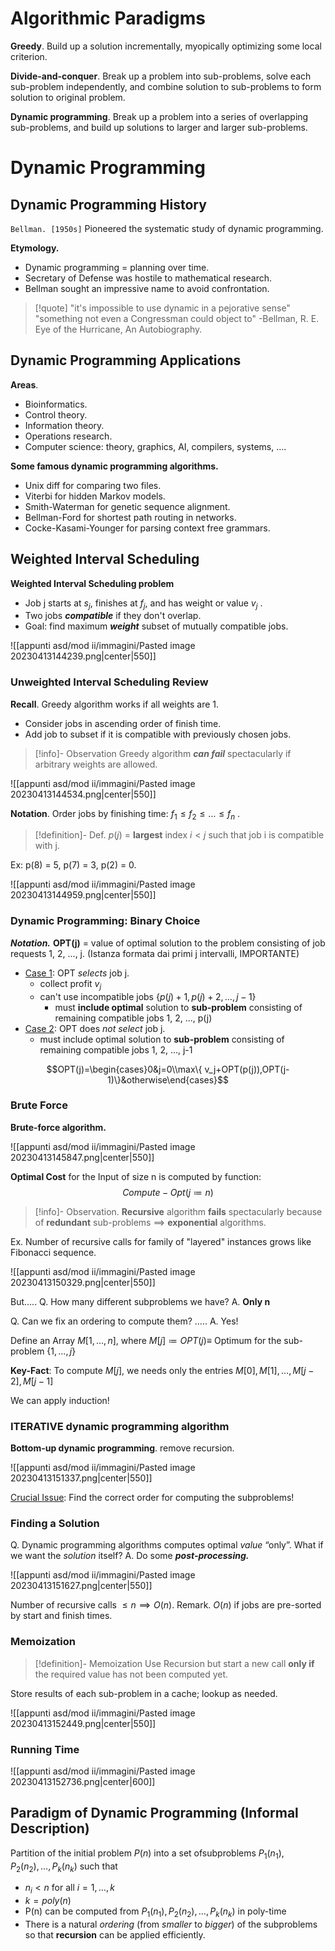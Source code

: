 
# Algorithmic Paradigms

**Greedy**. Build up a solution incrementally, myopically optimizing some local criterion.

**Divide-and-conquer**. Break up a problem into sub-problems, solve each sub-problem independently, and combine solution to sub-problems to form solution to original problem.

**Dynamic programming**. Break up a problem into a series of overlapping sub-problems, and build up solutions to larger and larger sub-problems.

# Dynamic Programming

## Dynamic Programming History

`Bellman. [1950s]`  Pioneered the systematic study of dynamic programming.

**Etymology.**
- Dynamic programming = planning over time.
- Secretary of Defense was hostile to mathematical research.
- Bellman sought an impressive name to avoid confrontation.

>[!quote]
>"it's impossible to use dynamic in a pejorative sense"
>"something not even a Congressman could object to"
>\-Bellman, R. E. Eye of the Hurricane, An Autobiography.

## Dynamic Programming Applications

**Areas**.
- Bioinformatics.
- Control theory.
- Information theory.
- Operations research.
- Computer science: theory, graphics, AI, compilers, systems, ….

**Some famous dynamic programming algorithms.**
- Unix diff for comparing two files.
- Viterbi for hidden Markov models.
- Smith-Waterman for genetic sequence alignment.
- Bellman-Ford for shortest path routing in networks.
- Cocke-Kasami-Younger for parsing context free grammars.

## Weighted Interval Scheduling

**Weighted Interval Scheduling problem**

- Job j starts at $s_j$, finishes at $f_j$, and has weight or value $v_j$ .
- Two jobs _**compatible**_ if they don't overlap.
- Goal: find maximum _**weight**_ subset of mutually compatible jobs.

![[appunti asd/mod ii/immagini/Pasted image 20230413144239.png|center|550]]


### Unweighted Interval Scheduling Review

**Recall**. Greedy algorithm works if all weights are 1.
- Consider jobs in ascending order of finish time.
- Add job to subset if it is compatible with previously chosen jobs.

>[!info]- Observation
>Greedy algorithm _**can fail**_ spectacularly if arbitrary weights are allowed.

![[appunti asd/mod ii/immagini/Pasted image 20230413144534.png|center|550]]


**Notation**. Order jobs by finishing time: $f_1 \leq f_2 \leq\dots\leq f_n$ . 

>[!definition]- Def. 
>$p(j)$ = **largest** index $i < j$ such that job i is compatible with j.

Ex: p(8) = 5, p(7) = 3, p(2) = 0.

![[appunti asd/mod ii/immagini/Pasted image 20230413144959.png|center|550]]

### Dynamic Programming: Binary Choice

**_Notation._** 
**OPT(j)** = value of optimal solution to the problem consisting of job requests 1, 2, ..., j. (Istanza formata dai primi j intervalli, IMPORTANTE)

- <u>Case 1</u>: OPT _selects_ job j.
	- collect profit $v_j$
	- can't use incompatible jobs $\{ p(j) + 1, p(j) + 2, \dots, j - 1 \}$
		- must **include optimal** solution to **sub-problem** consisting of remaining compatible jobs 1, 2, ..., p(j)
- <u>Case 2</u>: OPT does _not select_ job j.
	- must include optimal solution to **sub-problem** consisting of remaining compatible jobs 1, 2, ..., j-1

$$OPT(j)=\begin{cases}0&j=0\\max\{ v_j+OPT(p(j)),OPT(j-1)\}&otherwise\end{cases}$$

### Brute Force

**Brute-force algorithm.**

![[appunti asd/mod ii/immagini/Pasted image 20230413145847.png|center|550]]

**Optimal Cost** for the Input of size n is computed by function:
$$Compute-Opt(j\coloneqq n)$$

>[!info]- Observation. 
>**Recursive** algorithm **fails** spectacularly because of **redundant** sub-problems $\implies$ **exponential** algorithms.
  
Ex. Number of recursive calls for family of "layered" instances grows like Fibonacci sequence.

![[appunti asd/mod ii/immagini/Pasted image 20230413150329.png|center|550]]


But…..
Q. How many different subproblems we have?
A. **Only n**

Q. Can we fix an ordering to compute them? …..
A. Yes!

Define an Array $M[1,\dots,n]$, where
$M[j] \coloneqq OPT(j) \equiv$ Optimum for the sub-problem $\{1,\dots,j\}$

**Key-Fact**: To compute $M[j]$, we needs only the entries $M[0], M[1], \dots, M[j-2], M[j-1]$

We can apply induction!

### ITERATIVE dynamic programming algorithm

**Bottom-up dynamic programming**. remove recursion.

![[appunti asd/mod ii/immagini/Pasted image 20230413151337.png|center|550]]

<u>Crucial Issue</u>: Find the correct order for computing the subproblems!

### Finding a Solution

Q. Dynamic programming algorithms computes optimal _value_ “only”. What if we want the _solution_ itself?
A. Do some **_post-processing._**

![[appunti asd/mod ii/immagini/Pasted image 20230413151627.png|center|550]]

Number of recursive calls $\leq n\implies O(n)$.
Remark. $O(n)$ if jobs are pre-sorted by start and finish times.

### Memoization

>[!definition]- Memoization
> Use Recursion but start a new call **only if** the required value has not been computed yet.

Store results of each sub-problem in a cache; lookup as needed.

![[appunti asd/mod ii/immagini/Pasted image 20230413152449.png|center|550]]


### Running Time

![[appunti asd/mod ii/immagini/Pasted image 20230413152736.png|center|600]]


## Paradigm of Dynamic Programming (Informal Description)

Partition of the initial problem $P(n)$ into a set ofsubproblems $P_1(n_1), P_2(n_2),\dots, P_k(n_k)$ such that
- $n_i \lt n$ for all $i=1,\dots,k$
- $k = poly(n)$
- P(n) can be computed from $P_1(n_1), P_2(n_2),\dots, P_k(n_k)$ in poly-time
- There is a natural _ordering_ (from _smaller_ to _bigger_) of the subproblems so that **recursion** can be applied efficiently.

